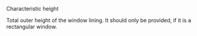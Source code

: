 Characteristic height


<!-- comment -->


Total outer height of the window lining. It should only be provided, if it is a rectangular window.

